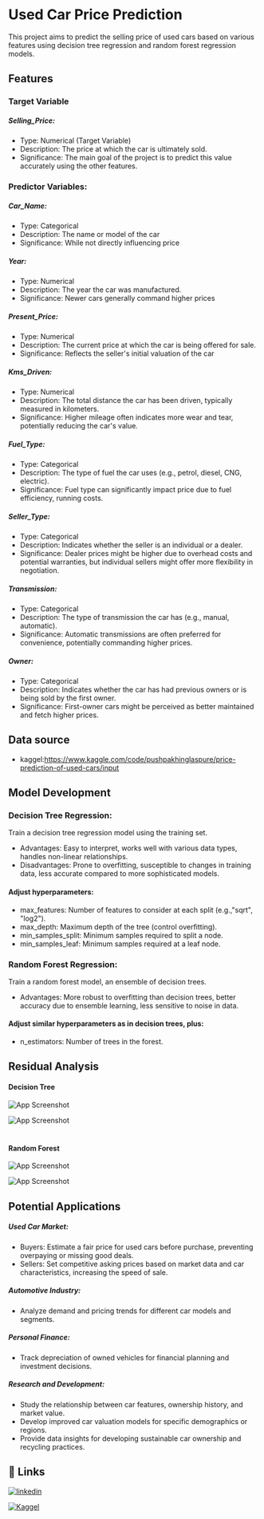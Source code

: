 
# Used Car Price Prediction

This project aims to predict the selling price of used cars based on various features using decision tree regression and random forest regression models.




## Features

### Target Variable

##### Selling_Price:
- Type: Numerical (Target Variable)
- Description: The price at which the car is ultimately sold.
- Significance: The main goal of the project is to predict this value accurately using the other features.

### Predictor Variables:

##### Car_Name:
- Type: Categorical
- Description: The name or model of the car 
- Significance: While not directly influencing price

##### Year:
- Type: Numerical
- Description: The year the car was manufactured.
- Significance: Newer cars generally command higher prices

##### Present_Price:
- Type: Numerical
- Description: The current price at which the car is being offered for sale.
- Significance: Reflects the seller's initial valuation of the car

#####  Kms_Driven:
- Type: Numerical
- Description: The total distance the car has been driven, typically measured in kilometers.
- Significance: Higher mileage often indicates more wear and tear, potentially reducing the car's value.

##### Fuel_Type:
- Type: Categorical
- Description: The type of fuel the car uses (e.g., petrol, diesel, CNG, electric).
- Significance: Fuel type can significantly impact price due to fuel efficiency, running costs.

##### Seller_Type:
- Type: Categorical
- Description: Indicates whether the seller is an individual or a dealer.
- Significance: Dealer prices might be higher due to overhead costs and potential warranties, but individual sellers might offer more flexibility in negotiation.

##### Transmission:
- Type: Categorical
- Description: The type of transmission the car has (e.g., manual, automatic).
- Significance: Automatic transmissions are often preferred for convenience, potentially commanding higher prices.

##### Owner:
- Type: Categorical
- Description: Indicates whether the car has had previous owners or is being sold by the first owner.
- Significance: First-owner cars might be perceived as better maintained and fetch higher prices.
## Data source

* kaggel:https://www.kaggle.com/code/pushpakhinglaspure/price-prediction-of-used-cars/input


## Model Development

### Decision Tree Regression:
Train a decision tree regression model using the training set.
- Advantages: Easy to interpret, works well with various data types, handles non-linear relationships.
- Disadvantages: Prone to overfitting, susceptible to changes in training data, less accurate compared to more sophisticated models.
#### Adjust hyperparameters:
- max_features: Number of features to consider at each split (e.g.,"sqrt", "log2").
- max_depth: Maximum depth of the tree (control overfitting).
- min_samples_split: Minimum samples required to split a node.
- min_samples_leaf: Minimum samples required at a leaf node.

### Random Forest Regression:
Train a random forest model, an ensemble of decision trees.
- Advantages: More robust to overfitting than decision trees, better accuracy due to ensemble learning, less sensitive to noise in data.
#### Adjust similar hyperparameters as in decision trees, plus:
- n_estimators: Number of trees in the forest.

## Residual Analysis
#### Decision Tree
![App Screenshot](https://www.kaggleusercontent.com/kf/157060995/eyJhbGciOiJkaXIiLCJlbmMiOiJBMTI4Q0JDLUhTMjU2In0..A1L6AwR1kuV2-j3gfhMGIw.8gfNdXD43ps8Hs6cTg4O1Lbj7X_A95rfzonre8sOhN4d--2kJ2TbUqEhM38iK5GxMEyYmVFRXaZFKw085vaKaMyvPi7ii6D3zKgzdiMITK-u3n-n_vuG0gzqPvrse-DJ-cJawOVUs-GNirxcheY2dD3Hk48x0WqbKWyomGwr6fkV7uCR5ILnix9FEyvNTCzhWRJVyYww6T8zE1885IKsbj3bsrqKZUhAj5t5gtkKowWQqXa-An5J98c92iyLk-zJyvXUJo5ZX_LowYX4O6YyZGDFpYmoN3hEAAwGs13NYOWZxwSLl8JnUM37yBMckGMXHp4NI-geqSMMDLJmuLxKIrPT6XWZc4nYY-vjMAmx8n-GLN8GqPuE9_Tq8sf792gbzG7IcTxcohteox95xcS_2Y0I6GGVd6ToZUv340v-5X9bFog76NF12Et0A-Ps3GuS69auMpcBS29A_SLqFrCF5NyKfvaq_Bf0rW7piHMaugblcA1xIHci1vUPwOWoNYTAVa1jYvRtMY86s_3xp8eaTuaewVHIwgdBfxh9pUC30K7AGayFl7i4tuA4ehXi8068NsQfeH_1GR3egkBMw6xKXOl3qZnaFmyNRoxu57HsLuBDqU4MTfAGODgf-SLAymxv1tccvlvquSjsHRVcmvWIP1wHdYlybsGX3zJ2WiJE-Uo8tDiLUuMqBGICgLnyjzdi.H7yMobnlAd8JTYxR-cGmQw/__results___files/__results___65_1.png)


![App Screenshot](https://www.kaggleusercontent.com/kf/157060995/eyJhbGciOiJkaXIiLCJlbmMiOiJBMTI4Q0JDLUhTMjU2In0..A1L6AwR1kuV2-j3gfhMGIw.8gfNdXD43ps8Hs6cTg4O1Lbj7X_A95rfzonre8sOhN4d--2kJ2TbUqEhM38iK5GxMEyYmVFRXaZFKw085vaKaMyvPi7ii6D3zKgzdiMITK-u3n-n_vuG0gzqPvrse-DJ-cJawOVUs-GNirxcheY2dD3Hk48x0WqbKWyomGwr6fkV7uCR5ILnix9FEyvNTCzhWRJVyYww6T8zE1885IKsbj3bsrqKZUhAj5t5gtkKowWQqXa-An5J98c92iyLk-zJyvXUJo5ZX_LowYX4O6YyZGDFpYmoN3hEAAwGs13NYOWZxwSLl8JnUM37yBMckGMXHp4NI-geqSMMDLJmuLxKIrPT6XWZc4nYY-vjMAmx8n-GLN8GqPuE9_Tq8sf792gbzG7IcTxcohteox95xcS_2Y0I6GGVd6ToZUv340v-5X9bFog76NF12Et0A-Ps3GuS69auMpcBS29A_SLqFrCF5NyKfvaq_Bf0rW7piHMaugblcA1xIHci1vUPwOWoNYTAVa1jYvRtMY86s_3xp8eaTuaewVHIwgdBfxh9pUC30K7AGayFl7i4tuA4ehXi8068NsQfeH_1GR3egkBMw6xKXOl3qZnaFmyNRoxu57HsLuBDqU4MTfAGODgf-SLAymxv1tccvlvquSjsHRVcmvWIP1wHdYlybsGX3zJ2WiJE-Uo8tDiLUuMqBGICgLnyjzdi.H7yMobnlAd8JTYxR-cGmQw/__results___files/__results___62_1.png)

#

#### Random Forest

![App Screenshot](https://www.kaggleusercontent.com/kf/157060995/eyJhbGciOiJkaXIiLCJlbmMiOiJBMTI4Q0JDLUhTMjU2In0..A1L6AwR1kuV2-j3gfhMGIw.8gfNdXD43ps8Hs6cTg4O1Lbj7X_A95rfzonre8sOhN4d--2kJ2TbUqEhM38iK5GxMEyYmVFRXaZFKw085vaKaMyvPi7ii6D3zKgzdiMITK-u3n-n_vuG0gzqPvrse-DJ-cJawOVUs-GNirxcheY2dD3Hk48x0WqbKWyomGwr6fkV7uCR5ILnix9FEyvNTCzhWRJVyYww6T8zE1885IKsbj3bsrqKZUhAj5t5gtkKowWQqXa-An5J98c92iyLk-zJyvXUJo5ZX_LowYX4O6YyZGDFpYmoN3hEAAwGs13NYOWZxwSLl8JnUM37yBMckGMXHp4NI-geqSMMDLJmuLxKIrPT6XWZc4nYY-vjMAmx8n-GLN8GqPuE9_Tq8sf792gbzG7IcTxcohteox95xcS_2Y0I6GGVd6ToZUv340v-5X9bFog76NF12Et0A-Ps3GuS69auMpcBS29A_SLqFrCF5NyKfvaq_Bf0rW7piHMaugblcA1xIHci1vUPwOWoNYTAVa1jYvRtMY86s_3xp8eaTuaewVHIwgdBfxh9pUC30K7AGayFl7i4tuA4ehXi8068NsQfeH_1GR3egkBMw6xKXOl3qZnaFmyNRoxu57HsLuBDqU4MTfAGODgf-SLAymxv1tccvlvquSjsHRVcmvWIP1wHdYlybsGX3zJ2WiJE-Uo8tDiLUuMqBGICgLnyjzdi.H7yMobnlAd8JTYxR-cGmQw/__results___files/__results___80_1.png)



![App Screenshot](https://www.kaggleusercontent.com/kf/157060995/eyJhbGciOiJkaXIiLCJlbmMiOiJBMTI4Q0JDLUhTMjU2In0..A1L6AwR1kuV2-j3gfhMGIw.8gfNdXD43ps8Hs6cTg4O1Lbj7X_A95rfzonre8sOhN4d--2kJ2TbUqEhM38iK5GxMEyYmVFRXaZFKw085vaKaMyvPi7ii6D3zKgzdiMITK-u3n-n_vuG0gzqPvrse-DJ-cJawOVUs-GNirxcheY2dD3Hk48x0WqbKWyomGwr6fkV7uCR5ILnix9FEyvNTCzhWRJVyYww6T8zE1885IKsbj3bsrqKZUhAj5t5gtkKowWQqXa-An5J98c92iyLk-zJyvXUJo5ZX_LowYX4O6YyZGDFpYmoN3hEAAwGs13NYOWZxwSLl8JnUM37yBMckGMXHp4NI-geqSMMDLJmuLxKIrPT6XWZc4nYY-vjMAmx8n-GLN8GqPuE9_Tq8sf792gbzG7IcTxcohteox95xcS_2Y0I6GGVd6ToZUv340v-5X9bFog76NF12Et0A-Ps3GuS69auMpcBS29A_SLqFrCF5NyKfvaq_Bf0rW7piHMaugblcA1xIHci1vUPwOWoNYTAVa1jYvRtMY86s_3xp8eaTuaewVHIwgdBfxh9pUC30K7AGayFl7i4tuA4ehXi8068NsQfeH_1GR3egkBMw6xKXOl3qZnaFmyNRoxu57HsLuBDqU4MTfAGODgf-SLAymxv1tccvlvquSjsHRVcmvWIP1wHdYlybsGX3zJ2WiJE-Uo8tDiLUuMqBGICgLnyjzdi.H7yMobnlAd8JTYxR-cGmQw/__results___files/__results___82_1.png)



## Potential Applications

##### Used Car Market:

- Buyers: Estimate a fair price for used cars before purchase, preventing overpaying or missing good deals.
- Sellers: Set competitive asking prices based on market data and car characteristics, increasing the speed of sale.

##### Automotive Industry:

- Analyze demand and pricing trends for different car models and segments.

##### Personal Finance:

- Track depreciation of owned vehicles for financial planning and investment decisions.

##### Research and Development:

- Study the relationship between car features, ownership history, and market value.
- Develop improved car valuation models for specific demographics or regions.
- Provide data insights for developing sustainable car ownership and recycling practices.
## 🔗 Links
[![linkedin](https://img.shields.io/badge/linkedin-0A66C2?style=for-the-badge&logo=linkedin&logoColor=white)](https://www.linkedin.com/in/pushpakhinglaspure)

 [![Kaggel](https://upload.wikimedia.org/wikipedia/commons/7/7c/Kaggle_logo.png)](https://www.kaggle.com/pushpakhinglaspure)

